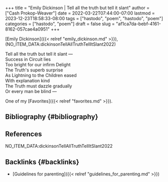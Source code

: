 +++
title = "Emily Dickinson | Tell all the truth but tell it slant"
author = ["Cash Prokop-Weaver"]
date = 2022-03-22T07:44:00-07:00
lastmod = 2023-12-23T18:58:33-08:00
tags = ["hastodo", "poem", "hastodo", "poem"]
categories = ["hastodo", "poem"]
draft = false
slug = "af1ca7da-bebf-4161-8162-057cae4a0951"
+++

[Emily Dickinson]({{< relref "emily_dickinson.md" >}}), (NO_ITEM_DATA:dickinsonTellAllTruthTellItSlant2022)

<div class="verse">

Tell all the truth but tell it slant —<br />
Success in Circuit lies<br />
Too bright for our infirm Delight<br />
The Truth's superb surprise<br />
As Lightning to the Children eased<br />
With explanation kind<br />
The Truth must dazzle gradually<br />
Or every man be blind —<br />

</div>

One of my [Favorites]({{< relref "favorites.md" >}}).


## Bibliography {#bibliography}

## References

<style>.csl-entry{text-indent: -1.5em; margin-left: 1.5em;}</style><div class="csl-bib-body">
  <div class="csl-entry">NO_ITEM_DATA:dickinsonTellAllTruthTellItSlant2022</div>
</div>



## Backlinks {#backlinks}

-   [Guidelines for parenting]({{< relref "guidelines_for_parenting.md" >}})
